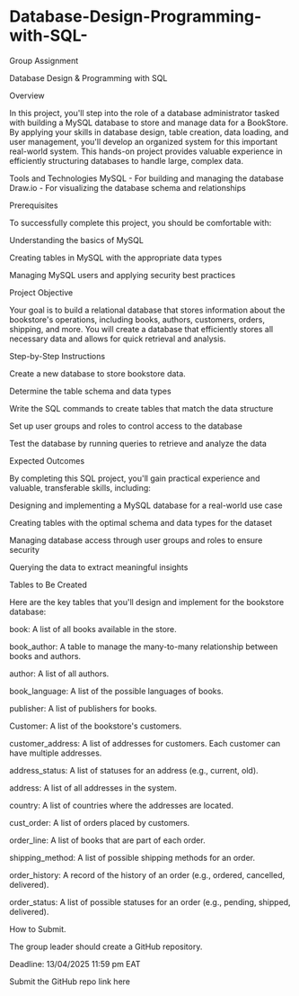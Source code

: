 # Database-Design-Programming-with-SQL-
Group Assignment

Database Design & Programming with SQL

Overview

In this project, you'll step into the role of a database administrator tasked with building a  MySQL database to store and manage data for a BookStore. By applying your skills in database design, table creation, data loading, and user management, you'll develop an organized system for this important real-world system. 
This hands-on project provides valuable experience in efficiently structuring databases to handle large, complex data.


Tools and Technologies
MySQL - For building and managing the database
Draw.io - For visualizing the database schema and relationships


Prerequisites

To successfully complete this project, you should be comfortable with:

Understanding the basics of MySQL

Creating tables in MySQL with the appropriate data types

Managing MySQL users and applying security best practices

Project Objective

Your goal is to build a relational database that stores information about the bookstore's operations, including books, authors, customers, orders, shipping, and more. You will create a database that efficiently stores all necessary data and allows for quick retrieval and analysis.


Step-by-Step Instructions

Create a new database to store bookstore data.

Determine the table schema and data types

Write the SQL commands to create tables that match the data structure

Set up user groups and roles to control access to the database

Test the database by running queries to retrieve and analyze the data


Expected Outcomes

By completing this SQL project, you'll gain practical experience and valuable, transferable skills, including:

Designing and implementing a MySQL database for a real-world use case

Creating tables with the optimal schema and data types for the dataset

Managing database access through user groups and roles to ensure security

Querying the data to extract meaningful insights 


Tables to Be Created

Here are the key tables that you'll design and implement for the bookstore database:

book: A list of all books available in the store.



book_author: A table to manage the many-to-many relationship between books and authors.


author: A list of all authors.


book_language: A list of the possible languages of books.


publisher: A list of publishers for books.


Customer: A list of the bookstore's customers.


customer_address: A list of addresses for customers. Each customer can have multiple addresses.


address_status: A list of statuses for an address (e.g., current, old).


address: A list of all addresses in the system.


country: A list of countries where the addresses are located.


cust_order: A list of orders placed by customers.


order_line: A list of books that are part of each order.


shipping_method: A list of possible shipping methods for an order.


order_history: A record of the history of an order (e.g., ordered, cancelled, delivered).


order_status: A list of possible statuses for an order (e.g., pending, shipped, delivered). 


How to Submit.

The group leader should create a GitHub repository.

Deadline: 13/04/2025 11:59 pm EAT


Submit the GitHub repo link here

